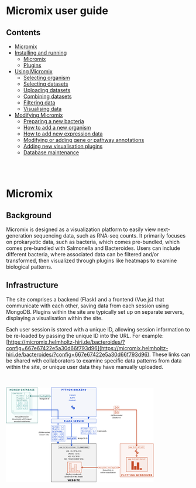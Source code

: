 # Micromix user guide

## Contents
- [Micromix](README.md#micromix-user-guide)
- [Installing and running](installing_running_micromix.md#installing-and-running-micromix)
    - [Micromix](installing_running_micromix.md#1-installing-and-running-micromix)
    - [Plugins](installing_running_plugins.md#1-installing-and-running-plugins)
- [Using Micromix](using_micromix.md#micromix-user-guide)
    - [Selecting organism](using_micromix.md#selecting-organism)
    - [Selecting datasets](using_micromix.md#selecting-datasets)
    - [Uploading datasets](using_micromix.md#uploading-datasets)
    - [Combining datasets](using_micromix.md#combining-datasets)
    - [Filtering data](using_micromix.md#filtering-data)
    - [Visualising data](using_micromix.md#visualising-data)  
- [Modifying Micromix](modifying_micromix.md#micromix-user-guide)
    - [Preparing a new bacteria](modifying_micromix.md#preparing-a-new-bacteria)
    - [How to add a new organism](modifying_micromix.md#how-to-add-a-new-organism)
    - [How to add new expression data](modifying_micromix.md#how-to-add-new-expression-data)
    - [Modifying or adding gene or pathway annotations](modifying_micromix.md#modifying-or-adding-gene-or-pathway-annotations)
    - [Adding new visualisation plugins](modifying_micromix.md#adding-new-visualisation-plugins)
    - [Database maintenance](modifying_micromix.md#database-maintenance)


<br><br>


# Micromix

## Background
Micromix is designed as a visualization platform to easily view next-generation sequencing data, such as RNA-seq counts. It primarily focuses on prokaryotic data, such as bacteria, which comes pre-bundled, which comes pre-bundled with Salmonella and Bacteroides. Users can include different bacteria, where associated data can be filtered and/or transformed, then visualized through plugins like heatmaps to examine biological patterns.

## Infrastructure
The site comprises a backend (Flask) and a frontend (Vue.js) that communicate with each other, saving data from each session using MongoDB. Plugins within the site are typically set up on separate servers, displaying a visualisation within the site.

Each user session is stored with a unique ID, allowing session information to be re-loaded by passing the unique ID into the URL. For example: [https://micromix.helmholtz-hiri.de/bacteroides/?config=667e67422e5a30d66f793d96](https://micromix.helmholtz-hiri.de/bacteroides/?config=667e67422e5a30d66f793d96). These links can be shared with collaborators to examine specific data patterns from data within the site, or unique user data they have manually uploaded.


<br>
<br>

<img width="80%" src="images/micromix_inf.png" />

